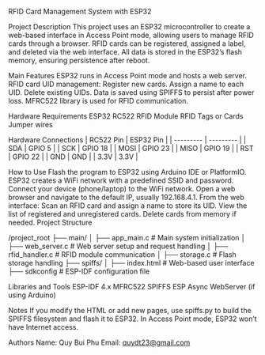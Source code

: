 RFID Card Management System with ESP32

Project Description
This project uses an ESP32 microcontroller to create a web-based interface in Access Point mode, allowing users to manage RFID cards through a browser. RFID cards can be registered, assigned a label, and deleted via the web interface. All data is stored in the ESP32’s flash memory, ensuring persistence after reboot.

Main Features
ESP32 runs in Access Point mode and hosts a web server.
RFID card UID management:
Register new cards.
Assign a name to each UID.
Delete existing UIDs.
Data is saved using SPIFFS to persist after power loss.
MFRC522 library is used for RFID communication.

Hardware Requirements
ESP32
RC522 RFID Module
RFID Tags or Cards
Jumper wires

Hardware Connections
| RC522 Pin | ESP32 Pin |
| --------- | --------- |
| SDA       | GPIO 5    |
| SCK       | GPIO 18   |
| MOSI      | GPIO 23   |
| MISO      | GPIO 19   |
| RST       | GPIO 22   |
| GND       | GND       |
| 3.3V      | 3.3V      |

How to Use
Flash the program to ESP32 using Arduino IDE or PlatformIO.
ESP32 creates a WiFi network with a predefined SSID and password.
Connect your device (phone/laptop) to the WiFi network.
Open a web browser and navigate to the default IP, usually 192.168.4.1.
From the web interface:
Scan an RFID card and assign a name to store its UID.
View the list of registered and unregistered cards.
Delete cards from memory if needed.
Project Structure

/project_root
├── main/
│   ├── app_main.c         # Main system initialization
│   ├── web_server.c       # Web server setup and request handling
│   ├── rfid_handler.c     # RFID module communication
│   ├── storage.c          # Flash storage handling
├── spiffs/
│   ├── index.html         # Web-based user interface
├── sdkconfig              # ESP-IDF configuration file


Libraries and Tools
ESP-IDF 4.x
MFRC522
SPIFFS
ESP Async WebServer (if using Arduino)

Notes
If you modify the HTML or add new pages, use spiffs.py to build the SPIFFS filesystem and flash it to ESP32.
In Access Point mode, ESP32 won’t have Internet access.

Authors
Name: Quy Bui Phu
Email: quydt23@gmail.com
